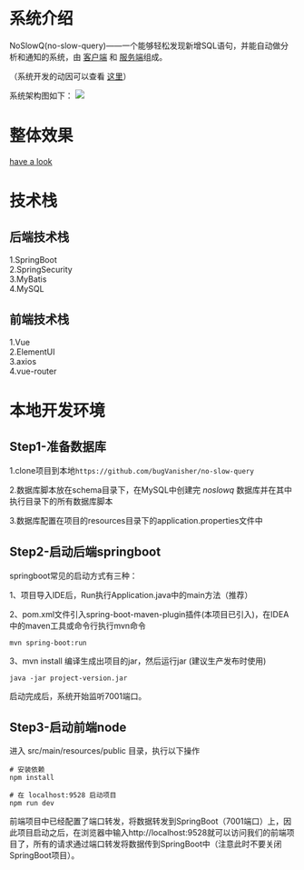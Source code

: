 # 系统介绍
NoSlowQ(no-slow-query)——一个能够轻松发现新增SQL语句，并能自动做分析和通知的系统，由 [客户端](https://github.com/bugVanisher/newsql-agent) 和 [服务端](https://github.com/bugVanisher/no-slow-query)组成。

（系统开发的动因可以查看 [这里](https://bugvanisher.github.io/2019/02/09/why-we-need-sql-analyse/)）

系统架构图如下：
![](http://assets.processon.com/chart_image/5b4a1a69e4b07df3b43b1501.png)


# 整体效果

[have a look](https://bugvanisher.github.io/2019/02/17/the-demonstration-of-mbappe/)

# 技术栈
## 后端技术栈

1.SpringBoot  
2.SpringSecurity  
3.MyBatis  
4.MySQL  

## 前端技术栈

1.Vue  
2.ElementUI  
3.axios  
4.vue-router  

# 本地开发环境
## Step1-准备数据库

1.clone项目到本地```https://github.com/bugVanisher/no-slow-query```  

2.数据库脚本放在schema目录下，在MySQL中创建完 *noslowq* 数据库并在其中执行目录下的所有数据库脚本

3.数据库配置在项目的resources目录下的application.properties文件中 


## Step2-启动后端springboot
springboot常见的启动方式有三种：

1、项目导入IDE后，Run执行Application.java中的main方法（推荐）

2、pom.xml文件引入spring-boot-maven-plugin插件(本项目已引入)，在IDEA中的maven工具或命令行执行mvn命令

```
mvn spring-boot:run
```

3、mvn install 编译生成出项目的jar，然后运行jar (建议生产发布时使用)

```
java -jar project-version.jar
```

启动完成后，系统开始监听7001端口。

## Step3-启动前端node
进入 src/main/resources/public 目录，执行以下操作

```shell
# 安装依赖
npm install

# 在 localhost:9528 启动项目
npm run dev
```  

前端项目中已经配置了端口转发，将数据转发到SpringBoot（7001端口）上，因此项目启动之后，在浏览器中输入http://localhost:9528就可以访问我们的前端项目了，所有的请求通过端口转发将数据传到SpringBoot中（注意此时不要关闭SpringBoot项目）。

